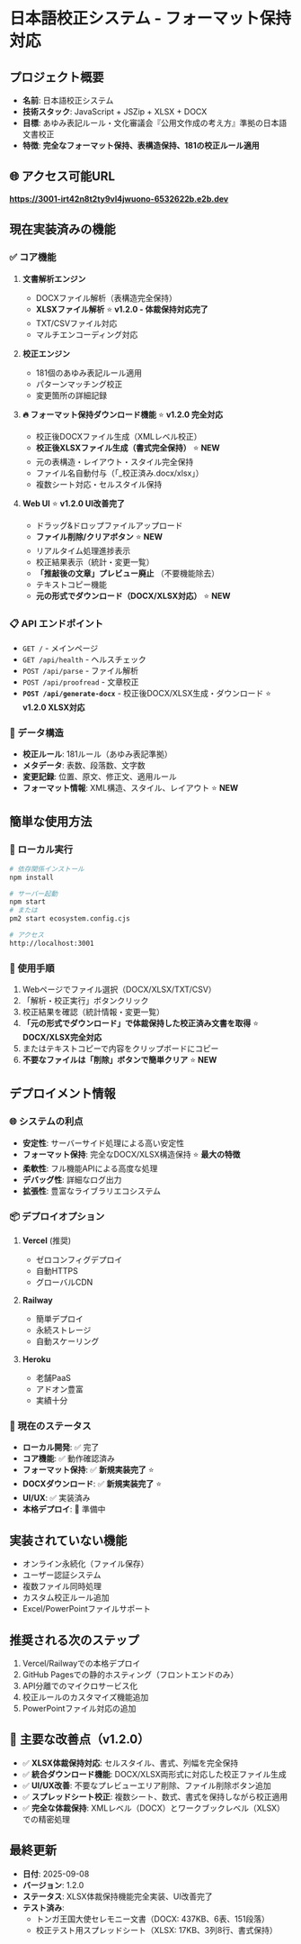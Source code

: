 # 日本語校正システム - フォーマット保持対応

## プロジェクト概要
- **名前**: 日本語校正システム
- **技術スタック**: JavaScript + JSZip + XLSX + DOCX
- **目標**: あゆみ表記ルール・文化審議会『公用文作成の考え方』準拠の日本語文書校正
- **特徴**: **完全なフォーマット保持、表構造保持、181の校正ルール適用**

## 🌐 アクセス可能URL
**https://3001-irt42n8t2ty9vl4jwuono-6532622b.e2b.dev**

## 現在実装済みの機能

### ✅ コア機能
1. **文書解析エンジン**
   - DOCXファイル解析（表構造完全保持）
   - **XLSXファイル解析** ⭐ **v1.2.0 - 体裁保持対応完了**
   - TXT/CSVファイル対応
   - マルチエンコーディング対応

2. **校正エンジン**
   - 181個のあゆみ表記ルール適用
   - パターンマッチング校正
   - 変更箇所の詳細記録

3. **🔥 フォーマット保持ダウンロード機能** ⭐ **v1.2.0 完全対応**
   - 校正後DOCXファイル生成（XMLレベル校正）
   - **校正後XLSXファイル生成（書式完全保持）** ⭐ **NEW**
   - 元の表構造・レイアウト・スタイル完全保持
   - ファイル名自動付与（「_校正済み.docx/xlsx」）
   - 複数シート対応・セルスタイル保持

4. **Web UI** ⭐ **v1.2.0 UI改善完了**
   - ドラッグ&ドロップファイルアップロード
   - **ファイル削除/クリアボタン** ⭐ **NEW**
   - リアルタイム処理進捗表示
   - 校正結果表示（統計・変更一覧）
   - **「推敲後の文章」プレビュー廃止** （不要機能除去）
   - テキストコピー機能
   - **元の形式でダウンロード（DOCX/XLSX対応）** ⭐ **NEW**

### 📋 API エンドポイント
- `GET /` - メインページ
- `GET /api/health` - ヘルスチェック
- `POST /api/parse` - ファイル解析
- `POST /api/proofread` - 文章校正
- **`POST /api/generate-docx`** - 校正後DOCX/XLSX生成・ダウンロード ⭐ **v1.2.0 XLSX対応**

### 💾 データ構造
- **校正ルール**: 181ルール（あゆみ表記準拠）
- **メタデータ**: 表数、段落数、文字数
- **変更記録**: 位置、原文、修正文、適用ルール
- **フォーマット情報**: XML構造、スタイル、レイアウト ⭐ **NEW**

## 簡単な使用方法

### 🚀 ローカル実行
```bash
# 依存関係インストール
npm install

# サーバー起動
npm start
# または
pm2 start ecosystem.config.cjs

# アクセス
http://localhost:3001
```

### 📁 使用手順
1. Webページでファイル選択（DOCX/XLSX/TXT/CSV）
2. 「解析・校正実行」ボタンクリック
3. 校正結果を確認（統計情報・変更一覧）
4. **「元の形式でダウンロード」で体裁保持した校正済み文書を取得** ⭐ **DOCX/XLSX完全対応**
5. またはテキストコピーで内容をクリップボードにコピー
6. **不要なファイルは「削除」ボタンで簡単クリア** ⭐ **NEW**

## デプロイメント情報

### 🌐 システムの利点
- **安定性**: サーバーサイド処理による高い安定性
- **フォーマット保持**: 完全なDOCX/XLSX構造保持 ⭐ **最大の特徴**
- **柔軟性**: フル機能APIによる高度な処理
- **デバッグ性**: 詳細なログ出力
- **拡張性**: 豊富なライブラリエコシステム

### 📦 デプロイオプション
1. **Vercel** (推奨)
   - ゼロコンフィグデプロイ
   - 自動HTTPS
   - グローバルCDN

2. **Railway**
   - 簡単デプロイ
   - 永続ストレージ
   - 自動スケーリング

3. **Heroku**
   - 老舗PaaS
   - アドオン豊富
   - 実績十分

### 🔧 現在のステータス
- **ローカル開発**: ✅ 完了
- **コア機能**: ✅ 動作確認済み  
- **フォーマット保持**: ✅ **新規実装完了** ⭐
- **DOCXダウンロード**: ✅ **新規実装完了** ⭐
- **UI/UX**: ✅ 実装済み
- **本格デプロイ**: 🔄 準備中

## 実装されていない機能
- オンライン永続化（ファイル保存）
- ユーザー認証システム
- 複数ファイル同時処理
- カスタム校正ルール追加
- Excel/PowerPointファイルサポート

## 推奨される次のステップ
1. Vercel/Railwayでの本格デプロイ
2. GitHub Pagesでの静的ホスティング（フロントエンドのみ）
3. API分離でのマイクロサービス化
4. 校正ルールのカスタマイズ機能追加
5. PowerPointファイル対応の追加

## 🎯 主要な改善点（v1.2.0）
- ✅ **XLSX体裁保持対応**: セルスタイル、書式、列幅を完全保持
- ✅ **統合ダウンロード機能**: DOCX/XLSX両形式に対応した校正ファイル生成
- ✅ **UI/UX改善**: 不要なプレビューエリア削除、ファイル削除ボタン追加
- ✅ **スプレッドシート校正**: 複数シート、数式、書式を保持しながら校正適用
- ✅ **完全な体裁保持**: XMLレベル（DOCX）とワークブックレベル（XLSX）での精密処理

## 最終更新
- **日付**: 2025-09-08  
- **バージョン**: 1.2.0
- **ステータス**: XLSX体裁保持機能完全実装、UI改善完了
- **テスト済み**: 
  - トンガ王国大使セレモニー文書（DOCX: 437KB、6表、151段落）
  - 校正テスト用スプレッドシート（XLSX: 17KB、3列8行、書式保持）